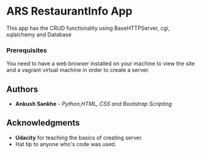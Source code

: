 # ARS RestaurantInfo App

This app has the CRUD functionality using  BaseHTTPServer, cgi, sqlalchemy and Database 

### Prerequisites

You need to have a web browser installed on your machine to view the site and a vagrant virtual machine in order to create a server.

## Authors

* **Ankush Sankhe** - *Python,HTML, CSS and Bootstrap Scripting* 

## Acknowledgments

* **Udacity** for teaching the basics of creating server. 
* Hat tip to anyone who's code was used.

